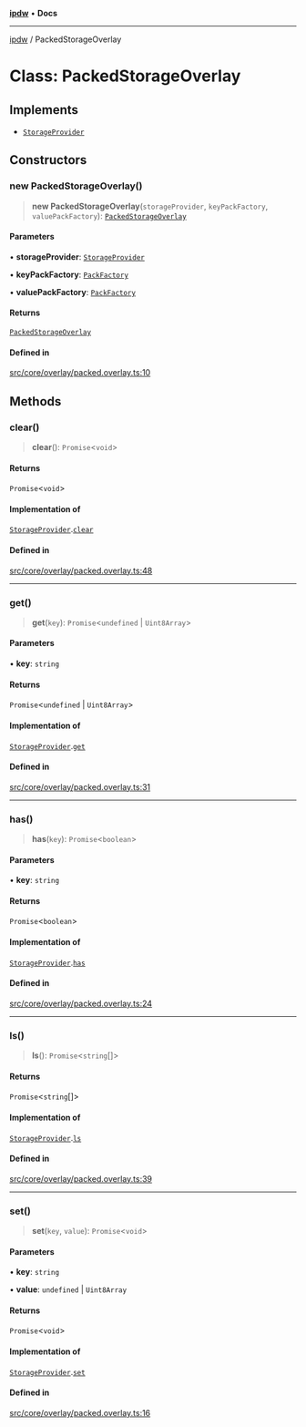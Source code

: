 [**ipdw**](../README.md) • **Docs**

***

[ipdw](../globals.md) / PackedStorageOverlay

# Class: PackedStorageOverlay

## Implements

- [`StorageProvider`](../interfaces/StorageProvider.md)

## Constructors

### new PackedStorageOverlay()

> **new PackedStorageOverlay**(`storageProvider`, `keyPackFactory`, `valuePackFactory`): [`PackedStorageOverlay`](PackedStorageOverlay.md)

#### Parameters

• **storageProvider**: [`StorageProvider`](../interfaces/StorageProvider.md)

• **keyPackFactory**: [`PackFactory`](../interfaces/PackFactory.md)

• **valuePackFactory**: [`PackFactory`](../interfaces/PackFactory.md)

#### Returns

[`PackedStorageOverlay`](PackedStorageOverlay.md)

#### Defined in

[src/core/overlay/packed.overlay.ts:10](https://github.com/ansi-code/ipdw/blob/d3334c70f49293ce3e0ff61a485778d41bda3a8d/src/core/overlay/packed.overlay.ts#L10)

## Methods

### clear()

> **clear**(): `Promise`\<`void`\>

#### Returns

`Promise`\<`void`\>

#### Implementation of

[`StorageProvider`](../interfaces/StorageProvider.md).[`clear`](../interfaces/StorageProvider.md#clear)

#### Defined in

[src/core/overlay/packed.overlay.ts:48](https://github.com/ansi-code/ipdw/blob/d3334c70f49293ce3e0ff61a485778d41bda3a8d/src/core/overlay/packed.overlay.ts#L48)

***

### get()

> **get**(`key`): `Promise`\<`undefined` \| `Uint8Array`\>

#### Parameters

• **key**: `string`

#### Returns

`Promise`\<`undefined` \| `Uint8Array`\>

#### Implementation of

[`StorageProvider`](../interfaces/StorageProvider.md).[`get`](../interfaces/StorageProvider.md#get)

#### Defined in

[src/core/overlay/packed.overlay.ts:31](https://github.com/ansi-code/ipdw/blob/d3334c70f49293ce3e0ff61a485778d41bda3a8d/src/core/overlay/packed.overlay.ts#L31)

***

### has()

> **has**(`key`): `Promise`\<`boolean`\>

#### Parameters

• **key**: `string`

#### Returns

`Promise`\<`boolean`\>

#### Implementation of

[`StorageProvider`](../interfaces/StorageProvider.md).[`has`](../interfaces/StorageProvider.md#has)

#### Defined in

[src/core/overlay/packed.overlay.ts:24](https://github.com/ansi-code/ipdw/blob/d3334c70f49293ce3e0ff61a485778d41bda3a8d/src/core/overlay/packed.overlay.ts#L24)

***

### ls()

> **ls**(): `Promise`\<`string`[]\>

#### Returns

`Promise`\<`string`[]\>

#### Implementation of

[`StorageProvider`](../interfaces/StorageProvider.md).[`ls`](../interfaces/StorageProvider.md#ls)

#### Defined in

[src/core/overlay/packed.overlay.ts:39](https://github.com/ansi-code/ipdw/blob/d3334c70f49293ce3e0ff61a485778d41bda3a8d/src/core/overlay/packed.overlay.ts#L39)

***

### set()

> **set**(`key`, `value`): `Promise`\<`void`\>

#### Parameters

• **key**: `string`

• **value**: `undefined` \| `Uint8Array`

#### Returns

`Promise`\<`void`\>

#### Implementation of

[`StorageProvider`](../interfaces/StorageProvider.md).[`set`](../interfaces/StorageProvider.md#set)

#### Defined in

[src/core/overlay/packed.overlay.ts:16](https://github.com/ansi-code/ipdw/blob/d3334c70f49293ce3e0ff61a485778d41bda3a8d/src/core/overlay/packed.overlay.ts#L16)

